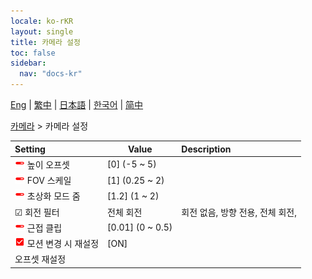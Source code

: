 ```yaml
---
locale: ko-rKR
layout: single
title: 카메라 설정
toc: false
sidebar:
  nav: "docs-kr"
---
```

[Eng](/dancexr/menu/2025.4/scene/config_camera) | [繁中](/tw/dancexr/menu/2025.4/scene/config_camera) | [日本語](/jp/dancexr/menu/2025.4/scene/config_camera) | [한국어](/kr/dancexr/menu/2025.4/scene/config_camera) | [简中](/zh/dancexr/menu/2025.4/scene/config_camera)

[카메라](../menu#카메라) > 카메라 설정



| Setting | Value | Description |
| :--- | --- | :--- |
| <img src="/images/icon/ic_slider.png" alt="slider icon"/> 높이 오프셋| [0] (-5 ~ 5) | 
| <img src="/images/icon/ic_slider.png" alt="slider icon"/> FOV 스케일| [1] (0.25 ~ 2) | 
| <img src="/images/icon/ic_slider.png" alt="slider icon"/> 초상화 모드 줌| [1.2] (1 ~ 2) | 
| ☑ 회전 필터| 전체 회전 | 회전 없음, 방향 전용, 전체 회전, 
| <img src="/images/icon/ic_slider.png" alt="slider icon"/> 근접 클립| [0.01] (0 ~ 0.5) | 
| <img src="/images/icon/ic_check_on.png" alt="check on icon"/> 모션 변경 시 재설정| [ON] | 
|  오프셋 재설정|| 
